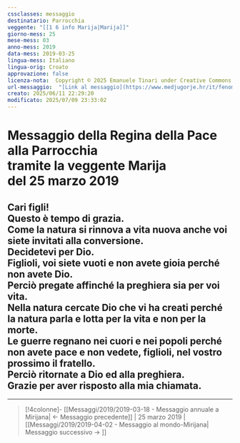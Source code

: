 ```yaml
---
cssclasses: messaggio
destinatario: Parrocchia
veggente: "[[1 6 info Marija|Marija]]"
giorno-mess: 25
mese-mess: 03
anno-mess: 2019
data-mess: 2019-03-25
lingua-mess: Italiano
lingua-orig: Croato
approvazione: false
licenza-nota:  Copyright © 2025 Emanuele Tinari under Creative Commons BY-NC-SA 4.0 https://creativecommons.org/licenses/by-nc-sa/4.0/
url-messaggio:  "[Link al messaggio](https://www.medjugorje.hr/it/fenomeno-di-medjugorje/messaggi-della-madonna/?datum=2019-3-25)"
creato: 2025/06/11 22:29:20
modificato: 2025/07/09 23:33:02
---
```


# Messaggio della Regina della Pace<br>alla Parrocchia<br>tramite la veggente Marija<br>del 25 marzo 2019

## Cari figli!<br>Questo è tempo di grazia.<br>Come la natura si rinnova a vita nuova anche voi siete invitati alla conversione.<br>Decidetevi per Dio.<br>Figlioli, voi siete vuoti e non avete gioia perché non avete Dio.<br>Perciò pregate affinché la preghiera sia per voi vita.<br>Nella natura cercate Dio che vi ha creati perché la natura parla e lotta per la vita e non per la morte.<br>Le guerre regnano nei cuori e nei popoli perché non avete pace e non vedete, figlioli, nel vostro prossimo il fratello.<br>Perciò ritornate a Dio ed alla preghiera.<br>Grazie per aver risposto alla mia chiamata.

***

> [!4colonne]- [[Messaggi/2019/2019-03-18 - Messaggio annuale a Mirijana| ← Messaggio precedente]] | 25 marzo 2019 | [[Messaggi/2019/2019-04-02 - Messaggio al mondo-Mirijana| Messaggio successivo → ]]
